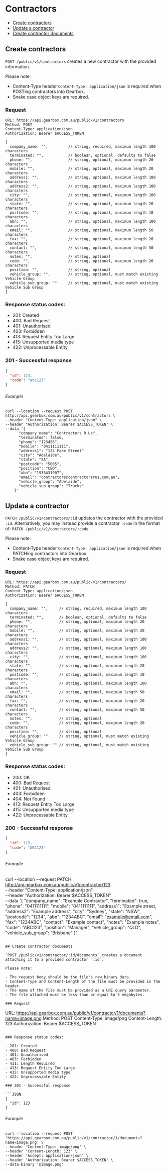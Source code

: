 # Contractors

- [Create contractors](#create-contractors)
- [Update a contractor](#update-a-contractor)
- [Create contractor documents](#create-contractor-documents)

## Create contractors

`POST /public/v1/contractors` creates a new contractor with the provided information.

Please note:

- Content-Type header `Content-Type: application/json` is required when POSTing contractors into Gearbox.
- Snake case object keys are required.

### Request

```
URL: https://api.gearbox.com.au/public/v1/contractors
Method: POST
Content-Type: application/json
Authorization: Bearer $ACCESS_TOKEN

{
  company_name: "",         // string, required, maximum length 100 characters
  terminated: "",           // boolean, optional, defaults to false
  phone: "",                // string, optional, maximum length 20 characters
  mobile: "",               // string, optional, maximum length 20 characters
  address1: "",             // string, optional, maximum length 100 characters
  address2: "",             // string, optional, maximum length 100 characters
  city: "",                 // string, optional, maximum length 100 characters
  state: "",                // string, optional, maximum length 20 characters
  postcode: "",             // string, optional, maximum length 10 characters
  abn: "",                  // string, optional, maximum length 100 characters
  email: "",                // string, optional, maximum length 50 characters
  fax: "",                  // string, optional, maximum length 20 characters
  contact: "",              // string, optional, maximum length 50 characters
  notes: "",                // string, optional
  code: "",                 // string, optional, maximum length 20 characters
  position: "",             // string, optional
  vehicle_group: "",        // string, optional, must match existing Vehicle Group
  vehicle_sub_group: ""     // string, optional, must match existing Vehicle Sub Group
}
```

### Response status codes:

- 201: Created
- 400: Bad Request
- 401: Unauthorised
- 403: Forbidden
- 413: Request Entity Too Large
- 415: Unsupported media type
- 422: Unprocessable Entity

### 201 - Successful response

```JSON
{
  "id": 123,
  "code": "abc123"
}
```

###### Example

```
curl --location --request POST http://api.gearbox.com.au/public/v1/contractors \
--header "Content-Type: application/json" \
--header "Authorization: Bearer $ACCESS_TOKEN" \
--data '{
      "company_name": "Contractors R Us",
      "terminated": false,
      "phone": "123456",
      "mobile": "0411111111",
      "address1": "123 Fake Street"
      "city": "Adelaide",
      "state": "SA",
      "postcode": "5005",
      "position": "CEO",
      "abn": "1938431907",
      "email": "contractors@contractorsrus.com.au",
      "vehicle_group": "Adelaide",
      "vehicle_sub_group": "Trucks"
    }' 
```

## Update a contractor

`PATCH /public/v1/contractors/:id` updates the contractor with the provided `:id`. Alternatively, you may instead provide a contractor `:code` in the format of: `PATCH /public/v1/contractors/:code`.

Please note:

- Content-Type header `Content-Type: application/json` is required when PATCHing contractors into Gearbox.
- Snake case object keys are required.

### Request

```
URL: https://api.gearbox.com.au/public/v1/contractors/
Method: PATCH
Content-Type: application/json
Authorization: Bearer $ACCESS_TOKEN

{
  company_name: "",     // string, required, maximum length 100 characters
  terminated: "",       // boolean, optional, defaults to false
  phone: "",            // string, optional, maximum length 20 characters
  mobile: "",           // string, optional, maximum length 20 characters
  address1: "",         // string, optional, maximum length 100 characters
  address2: "",         // string, optional, maximum length 100 characters
  city: "",             // string, optional, maximum length 100 characters
  state: "",            // string, optional, maximum length 20 characters
  postcode: "",         // string, optional, maximum length 10 characters
  abn: "",              // string, optional, maximum length 100 characters
  email: "",            // string, optional, maximum length 50 characters
  fax: "",              // string, optional, maximum length 20 characters
  contact: "",          // string, optional, maximum length 50 characters
  notes: "",            // string, optional
  code: "",             // string, optional, maximum length 20 characters
  position: "",         // string, optional
  vehicle_group: ""     // string, optional, must match existing Vehicle Group
  vehicle_sub_group: "" // string, optional, must match existing Vehicle Sub Group
}
```

### Response status codes:

- 200: OK
- 400: Bad Request
- 401: Unauthorised
- 403: Forbidden
- 404: Not Found
- 413: Request Entity Too Large
- 415: Unsupported media type
- 422: Unprocessable Entity

### 200 - Successful response

```JSON
{
  "id": 123,
  "code": "ABC123"
}
```

###### Example
curl --location --request PATCH http://api.gearbox.com.au/public/v1/contractor/123 \
--header "Content-Type: application/json" \
--header "Authorization: Bearer $ACCESS_TOKEN" \
--data '{
      "company_name": "Example Contractor",
      "terminated": true,
      "phone": "0411111111",
      "mobile": "0411111111",
      "address1": "Example street,
      "address2": "Example address",
      "city": "Sydney",
      "state": "NSW",
      "postcode": "1234",
      "abn": "1234ABC",
      "email": "example@email.com",
      "fax": "1234ABC",
      "contact": "Example contact",
      "notes": "Example notes",
      "code": "ABC123",
      "position": "Manager",
      "vehicle_group": "QLD",
      "vehicle_sub_group": "Brisbane"
    }' 
```

## Create contractor documents

`POST /public/v1/contractor/:id/documents` creates a document attaching it to a provided contractor `:id`.

Please note:

- The request body should be the file's raw binary data.
- Content-Type and Content-Length of the file must be provided in the header.
- The name of the file must be provided as a URI query parameter.
- The file attached must be less than or equal to 5 megabytes.

### Request

```
URL: https://api.gearbox.com.au/public/v1/contractor/1/documents?name=image.png
Method: POST
Content-Type: image/png
Content-Length: 123
Authorization: Bearer $ACCESS_TOKEN
```

### Response status codes:

- 201: Created
- 400: Bad Request
- 401: Unauthorised
- 403: Forbidden
- 411: Length Required
- 413: Request Entity Too Large
- 415: Unsupported media type
- 422: Unprocessable Entity

### 201 - Successful response

```JSON
{
  "id": 123
}
```

###### Example

```
curl --location --request POST 'https://api.gearbox.com.au/public/v1/contractor/1/documents?name=image.png' \
--header 'Content-Type: image/png' \
--header 'Content-Length: 123' \
--header 'Accept: application/json' \
--header 'Authorization: Bearer $ACCESS_TOKEN' \
--data-binary '@image.png'
```
